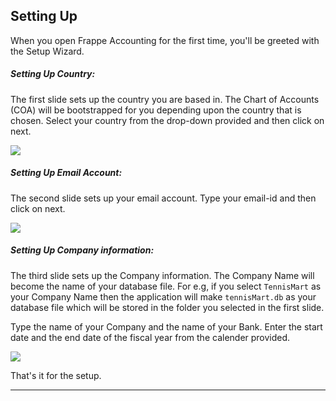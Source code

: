 ## Setting Up

When you open Frappe Accounting for the first time, you'll be greeted with the Setup Wizard.

##### Setting Up Country:

The first slide sets up the country you are based in. The Chart of Accounts (COA) will be bootstrapped for you depending upon the country that is chosen.
Select your country from the drop-down provided and then click on next.

<img  src="/accounting/assets/img/settingup1.png"
      class="screenshot"
/>

##### Setting Up Email Account:

The second slide sets up your email account. Type your email-id and then click on next.

<img  src="/accounting/assets/img/settingup2.png"
      class="screenshot"
/>

##### Setting Up Company information:

The third slide sets up the Company information. The Company Name will become the name of your database file. For e.g, if you select `TennisMart` as your Company Name then the application will make `tennisMart.db` as your database file which will be stored in the folder you selected in the first slide.

Type the name of your Company and the name of your Bank. Enter the start date and the end date of the fiscal year from the calender provided.

<img  src="/accounting/assets/img/settingup3.png"
      class="screenshot"
/>

That's it for the setup.

---
